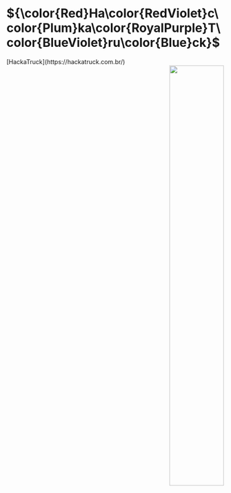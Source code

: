 # ${\color{Red}Ha\color{RedViolet}c\color{Plum}ka\color{RoyalPurple}T\color{BlueViolet}ru\color{Blue}ck}$

<div>
  <div align="left">
     [HackaTruck](https://hackatruck.com.br/)
  </div>
  <div align="right">
    <img src="https://hackatruck.com.br/wp-content/themes/hackatruck/assets/img/logo-hackatruck.png" width="50%" />
  </div>
</div>



